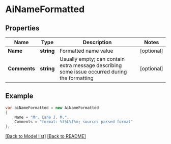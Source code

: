 # AiNameFormatted
## Properties
Name | Type | Description | Notes
------------ | ------------- | ------------- | -------------
**Name** | **string** | Formatted name value              | [optional] 
**Comments** | **string** | Usually empty; can contain extra message describing some issue occurred during the formatting              | [optional] 


## Example
```csharp
var aiNameFormatted = new AiNameFormatted
{
    Name = "Mr. Cane J. M.",
    Comments = "format: %t%L%f%m; source: parsed format"
};
```

[[Back to Model list]](Models.md) [[Back to README]](README.md)

